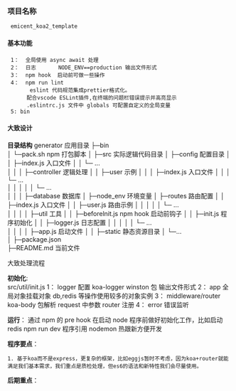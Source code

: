 ### 项目名称

     emicent_koa2_template

#### 基本功能

     1：  全局使用 async await 处理
     2：  日志       NODE_ENV==production 输出文件形式
     3：  npm hook  启动前可做一些操作
     4：  npm run lint   
           eslint 代码规范集成prettier格式化。
          配合vscode ESLint插件,在终端的问题栏错误提示并高亮显示
          .eslintrc.js 文件中 globals 可配置自定义的全局变量
     5: bin

#### 大致设计

**目录结构**
generator 应用目录
├─bin  
│ └─pack.sh npm 打包脚本
│
├─src 实际逻辑代码目录
│ ├─config 配置目录
│ │ ├─index.js 入口文件
│ │ └─ ...  
│ │
│ ├─controller 逻辑处理
│ │ ├─user 示例
│ │ │ ├─index.js 入口文件
│ │ │ └─ ...  
│ │ │
│ │ └─ ...  
│ │
│ ├─database 数据库
│ ├─node_env 环境变量
│ ├─routes 路由配置
│ │ ├─index.js 入口文件
│ │ ├─user.js 路由示例
│ │ │
│ │ └─ ...  
│ │ │
│ ├─util 工具
│ │ ├─beforelnit.js npm hook 启动前钩子
│ │ ├─init.js 程序初始化
│ │ ├─logger.js 日志配置
│ │ │
│ │ └─ ...  
│ │ │
│ ├─app.js 启动文件
│ │
├─static 静态资源目录
│ └─...  
│
├─package.json  
├─README.md 当前文件

大致处理流程

**初始化**:  
src/util/init.js
1： logger 配置 koa-logger winston 包 输出文件形式
2： app 全局对象挂载对象 db,redis 等操作使用较多的对象实例
3： middleware/router koa-body 包解析 request 中参数 router 注册
4： error 错误监听

**运行**：
通过 npm 的 pre hook 在启动 node 程序前做好初始化工作，比如启动 redis
npm run dev 程序引用 nodemon 热跟新方便开发

**程序要点**：

    1. 基于koa而不是express，更复杂的框架，比如eggjs暂时不考虑，因为koa+router就能满足我们基本需求，我们重点是质检处理，但es6的语法和新特性我们会尽量使用。

**后期重点**：
